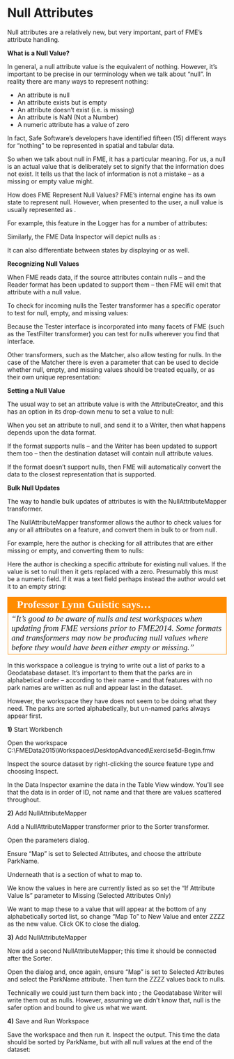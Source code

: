 # Null Attributes

Null attributes are a relatively new, but very important, part of FME’s attribute handling.

**What is a Null Value?**

In general, a null attribute value is the equivalent of nothing. However, it’s important to be precise in our terminology when we talk about “null”. In reality there are many ways to represent nothing:

- An attribute is null
- An attribute exists but is empty
- An attribute doesn’t exist (i.e. is missing)
- An attribute is NaN (Not a Number)
- A numeric attribute has a value of zero

In fact, Safe Software’s developers have identified fifteen (15) different ways for “nothing” to be represented in spatial and tabular data.

So when we talk about null in FME, it has a particular meaning. For us, a null is an actual value that is deliberately set to signify that the information does not exist. It tells us that the lack of information is not a mistake – as a missing or empty value might.

How does FME Represent Null Values?
FME’s internal engine has its own state to represent null. However, when presented to the user, a null value is usually represented as <null>.

For example, this feature in the Logger has <null> for a number of attributes:

Similarly, the FME Data Inspector will depict nulls as <null>:

It can also differentiate between states by displaying <missing> or <empty> as well.

**Recognizing Null Values**

When FME reads data, if the source attributes contain nulls – and the Reader format has been updated to support them – then FME will emit that attribute with a null value.

To check for incoming nulls the Tester transformer has a specific operator to test for null, empty, and missing values:

Because the Tester interface is incorporated into many facets of FME (such as the TestFilter transformer) you can test for nulls wherever you find that interface.

Other transformers, such as the Matcher, also allow testing for nulls. In the case of the Matcher there is even a parameter that can be used to decide whether null, empty, and missing values should be treated equally, or as their own unique representation:

**Setting a Null Value**

The usual way to set an attribute value is with the AttributeCreator, and this has an option in its drop-down menu to set a value to null:

When you set an attribute to null, and send it to a Writer, then what happens depends upon the data format.

If the format supports nulls – and the Writer has been updated to support them too – then the destination dataset will contain null attribute values.

If the format doesn’t support nulls, then FME will automatically convert the data to the closest representation that is supported.

**Bulk Null Updates**

The way to handle bulk updates of attributes is with the NullAttributeMapper transformer.

The NullAttributeMapper transformer allows the author to check values for any or all attributes on a feature, and convert them in bulk to or from null.

For example, here the author is checking for all attributes that are either missing or empty, and converting them to nulls:

Here the author is checking a specific attribute for existing null values. If the value is set to null then it gets replaced with a zero. Presumably this must be a numeric field. If it was a text field perhaps instead the author would set it to an empty string:

<table style="border-spacing: 0px">
<tr>
<td style="vertical-align:middle;background-color:darkorange;border: 2px solid darkorange">
<i class="fa fa-quote-left fa-lg fa-pull-left fa-fw" style="color:white;padding-right: 12px;vertical-align:text-top"></i>
<span style="color:white;font-size:x-large;font-weight: bold;font-family:serif">Professor Lynn Guistic says…</span>
</td>
</tr>

<tr>
<td style="border: 1px solid darkorange">
<span style="font-family:serif; font-style:italic; font-size:larger">
“It’s good to be aware of nulls and test workspaces when updating from
FME versions prior to FME2014. Some formats and transformers may now
be producing null values where before they would have been either empty
or missing.”
</span>
</td>
</tr>
</table>

In this workspace a colleague is trying to write out a list of parks to a Geodatabase dataset. It’s important to them that the parks are in alphabetical order – according to their name – and that features with no park names are written as null and appear last in the dataset.

However, the workspace they have does not seem to be doing what they need. The parks are sorted alphabetically, but un-named parks always appear first.

**1)** Start Workbench

Open the workspace C:\FMEData2015\Workspaces\DesktopAdvanced\Exercise5d-Begin.fmw

Inspect the source dataset by right-clicking the source feature type and choosing Inspect.

In the Data Inspector examine the data in the Table View window. You’ll see that the data is in
order of ID, not name and that there are <missing> values scattered throughout.

**2)** Add NullAttributeMapper

Add a NullAttributeMapper transformer prior to the Sorter transformer.

Open the parameters dialog.

Ensure “Map” is set to Selected Attributes, and choose the attribute ParkName.

Underneath that is a section of what to map to.

We know the values in here are currently listed as <missing> so set the “If Attribute Value Is” parameter to Missing (Selected Attributes Only)

We want to map these to a value that will appear at the bottom of any alphabetically sorted list, so change “Map To” to New Value and enter ZZZZ as the new value.
Click OK to close the dialog.

**3)** Add NullAttributeMapper

Now add a second NullAttributeMapper; this time it should be connected after the Sorter.

Open the dialog and, once again, ensure “Map” is set to Selected Attributes and select the ParkName attribute. Then turn the ZZZZ values back to nulls.

Technically we could just turn them back into <missing>; the Geodatabase Writer will write them out as nulls. However, assuming we didn’t know that, null is the safer option and bound to give us what we want.

**4)** Save and Run Workspace

Save the workspace and then run it. Inspect the output. This time the data should be sorted by ParkName, but with all null values at the end of the dataset: